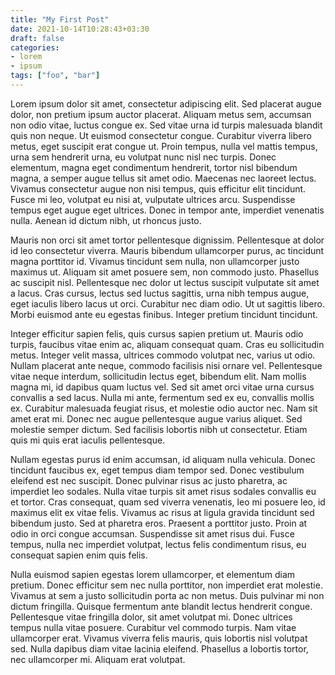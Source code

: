 ```yaml
---
title: "My First Post"
date: 2021-10-14T10:28:43+03:30
draft: false
categories:
- lorem
- ipsum
tags: ["foo", "bar"]
---
```

Lorem ipsum dolor sit amet, consectetur adipiscing elit. Sed placerat augue dolor, non pretium ipsum auctor placerat. Aliquam metus sem, accumsan non odio vitae, luctus congue ex. Sed vitae urna id turpis malesuada blandit quis non neque. Ut euismod consectetur congue. Curabitur viverra libero metus, eget suscipit erat congue ut. Proin tempus, nulla vel mattis tempus, urna sem hendrerit urna, eu volutpat nunc nisl nec turpis. Donec elementum, magna eget condimentum hendrerit, tortor nisl bibendum magna, a semper augue tellus sit amet odio. Maecenas nec laoreet lectus. Vivamus consectetur augue non nisi tempus, quis efficitur elit tincidunt. Fusce mi leo, volutpat eu nisi at, vulputate ultrices arcu. Suspendisse tempus eget augue eget ultrices. Donec in tempor ante, imperdiet venenatis nulla. Aenean id dictum nibh, ut rhoncus justo.
<!--more-->

Mauris non orci sit amet tortor pellentesque dignissim. Pellentesque at dolor id leo consectetur viverra. Mauris bibendum ullamcorper purus, ac tincidunt magna porttitor id. Vivamus tincidunt sem nulla, non ullamcorper justo maximus ut. Aliquam sit amet posuere sem, non commodo justo. Phasellus ac suscipit nisl. Pellentesque nec dolor ut lectus suscipit vulputate sit amet a lacus. Cras cursus, lectus sed luctus sagittis, urna nibh tempus augue, eget iaculis libero lacus ut orci. Curabitur nec diam odio. Ut ut sagittis libero. Morbi euismod ante eu egestas finibus. Integer pretium tincidunt tincidunt.

Integer efficitur sapien felis, quis cursus sapien pretium ut. Mauris odio turpis, faucibus vitae enim ac, aliquam consequat quam. Cras eu sollicitudin metus. Integer velit massa, ultrices commodo volutpat nec, varius ut odio. Nullam placerat ante neque, commodo facilisis nisi ornare vel. Pellentesque vitae neque interdum, sollicitudin lectus eget, bibendum elit. Nam mollis magna mi, id dapibus quam luctus vel. Sed sit amet orci vitae urna cursus convallis a sed lacus. Nulla mi ante, fermentum sed ex eu, convallis mollis ex. Curabitur malesuada feugiat risus, et molestie odio auctor nec. Nam sit amet erat mi. Donec nec augue pellentesque augue varius aliquet. Sed molestie semper dictum. Sed facilisis lobortis nibh ut consectetur. Etiam quis mi quis erat iaculis pellentesque.

Nullam egestas purus id enim accumsan, id aliquam nulla vehicula. Donec tincidunt faucibus ex, eget tempus diam tempor sed. Donec vestibulum eleifend est nec suscipit. Donec pulvinar risus ac justo pharetra, ac imperdiet leo sodales. Nulla vitae turpis sit amet risus sodales convallis eu et tortor. Cras consequat, quam sed viverra venenatis, leo mi posuere leo, id maximus elit ex vitae felis. Vivamus ac risus at ligula gravida tincidunt sed bibendum justo. Sed at pharetra eros. Praesent a porttitor justo. Proin at odio in orci congue accumsan. Suspendisse sit amet risus dui. Fusce tempus, nulla nec imperdiet volutpat, lectus felis condimentum risus, eu consequat sapien enim quis felis.

Nulla euismod sapien egestas lorem ullamcorper, et elementum diam pretium. Donec efficitur sem nec nulla porttitor, non imperdiet erat molestie. Vivamus at sem a justo sollicitudin porta ac non metus. Duis pulvinar mi non dictum fringilla. Quisque fermentum ante blandit lectus hendrerit congue. Pellentesque vitae fringilla dolor, sit amet volutpat mi. Donec ultrices tempus nulla vitae posuere. Curabitur vel commodo turpis. Nam vitae ullamcorper erat. Vivamus viverra felis mauris, quis lobortis nisl volutpat sed. Nulla dapibus diam vitae lacinia eleifend. Phasellus a lobortis tortor, nec ullamcorper mi. Aliquam erat volutpat.

